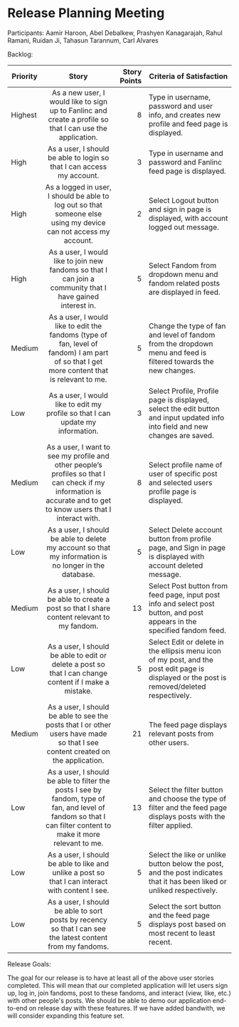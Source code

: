 # Release Planning Meeting

 Participants:
 	Aamir Haroon, 
 	Abel Debalkew, 
 	Prashyen Kanagarajah, 
 	Rahul Ramani, 
 	Ruidan Ji, 
 	Tahasun Tarannum, 
 	Carl Alvares

Backlog:

| Priority |                                                                               Story                                                                              | Story Points | Criteria of Satisfaction                                                                                                                     |
|----------|:----------------------------------------------------------------------------------------------------------------------------------------------------------------:|-------------:|----------------------------------------------------------------------------------------------------------------------------------------------|
| Highest  | As a new user, I would like to sign up to Fanlinc and create a profile so that I can use the application.                                                        |            8 | Type in username, password and user info, and creates new profile and feed page is displayed.                                                |
| High     | As a user, I should be able to login so that I can access my account.                                                                                            |            3 | Type in username and password and Fanlinc feed page is displayed.                                                                            |
| High     | As a logged in user, I should be able to log out so that someone else using my device can not access my account.                                                 |            2 | Select Logout button and sign in page is displayed, with account logged out message.                                                         |
| High     | As a user, I would like to join new fandoms so that I can join a community that I have gained interest in.                                                       |            5 | Select Fandom from dropdown menu and fandom related posts are displayed in feed.                                                             |
| Medium   | As a user, I would like to edit the fandoms (type of fan, level of fandom) I am part of so that I get more content that is relevant to me.                       |            5 | Change the type of fan and level of fandom from the dropdown menu and feed is filtered towards the new changes.                              |
| Low      | As a user, I would like to edit my profile so that I can update my information.                                                                                  |            3 | Select Profile, Profile page is displayed, select the edit button and input updated info into field and new changes are saved.               |
| Medium   | As a user, I want to see my profile and other people’s profiles so that I can check if my information is accurate and to get to know users that I interact with. |            8 | Select profile name of user of specific post and selected users profile page is displayed.                                                   |
| Low      | As a user, I should be able to delete my account so that my information is no longer in the database.                                                            |            5 | Select Delete account button from profile page, and Sign in page is displayed with account deleted message.                                  |
| Medium   | As a user, I should be able to create a post so that I share content relevant to my fandom.                                                                      |           13 | Select Post button from feed page, input post info and select post button, and post appears in the specified fandom feed.                    |
| Low      | As a user, I should be able to edit or delete a post so that I can change content if I make a mistake.                                                           |            5 | Select Edit or delete in the ellipsis menu icon of my post, and the post edit page is displayed or the post is removed/deleted respectively. |
| Medium   | As a user, I should be able to see the posts that I or other users have made so that I see content created on the application.                                   |           21 | The feed page displays relevant posts from other users.                                                                                      |
| Low      | As a user, I should be able to filter the posts I see by fandom, type of fan, and level of fandom so that I can filter content to make it more relevant to me.   |           13 | Select the filter button and choose the type of filter and the feed page displays posts with the filter applied.                             |
| Low      | As a user, I should be able to like and unlike a post so that I can interact with content I see.                                                                 |            5 | Select the like or unlike button below the post, and the post indicates that it has been liked or unliked respectively.                      |
| Low      | As a user, I should be able to sort posts by recency so that I can see the latest content from my fandoms.                                                       |            5 | Select the sort button and the feed page displays post based on most recent to least recent.                                                 |

Release Goals:

The goal for our release is to have at least all of the above user stories completed. This will mean that our completed application will let users sign up, log in, join fandoms, post to these fandoms, and interact (view, like, etc.) with other people's posts. We should be able to demo our application end-to-end on release day with these features. If we have added bandwith, we will consider expanding this feature set.
